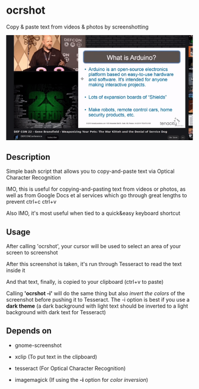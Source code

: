 # ocrshot
Copy &amp; paste text from videos &amp; photos by screenshotting

![Demonstration](./ocrshot.gif)

## Description
Simple bash script that allows you to copy-and-paste text via Optical Character Recognition

IMO, this is useful for copying-and-pasting text from videos or photos, as well as from Google Docs et al services which go through great lengths to prevent ctrl+c ctrl+v

Also IMO, it's most useful when tied to a quick&easy keyboard shortcut

## Usage
After calling 'ocrshot', your cursor will be used to select an area of your screen to screenshot

After this screenshot is taken, it's run through Tesseract to read the text inside it

And that text, finally, is copied to your clipboard (ctrl+v to paste)


Calling **'ocrshot -i'** will do the same thing but also *invert the colors* of the screenshot before pushing it to Tesseract. The -i option is best if you use a **dark theme** (a dark background with light text should be inverted to a light background with dark text for Tesseract)


## Depends on
 - gnome-screenshot

 - xclip (To put text in the clipboard)

 - tesseract (For Optical Character Recognition)

 - imagemagick (If using the **-i** option for *color inversion*)
